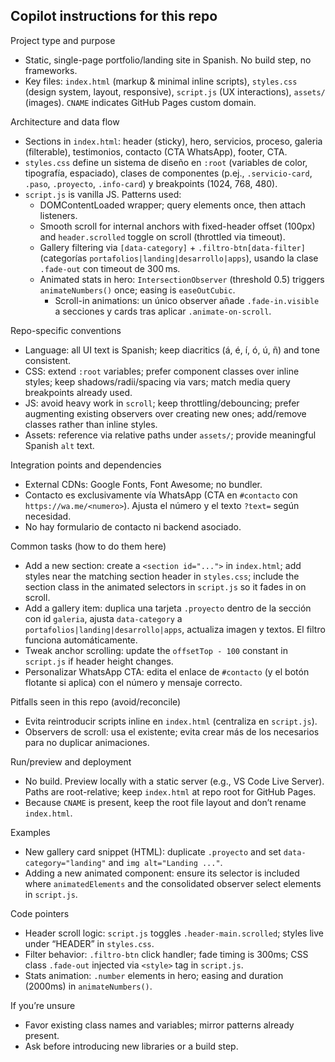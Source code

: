 ## Copilot instructions for this repo

Project type and purpose
- Static, single-page portfolio/landing site in Spanish. No build step, no frameworks.
- Key files: `index.html` (markup & minimal inline scripts), `styles.css` (design system, layout, responsive), `script.js` (UX interactions), `assets/` (images). `CNAME` indicates GitHub Pages custom domain.

Architecture and data flow
- Sections in `index.html`: header (sticky), hero, servicios, proceso, galeria (filterable), testimonios, contacto (CTA WhatsApp), footer, CTA.
- `styles.css` define un sistema de diseño en `:root` (variables de color, tipografía, espaciado), clases de componentes (p.ej., `.servicio-card`, `.paso`, `.proyecto`, `.info-card`) y breakpoints (1024, 768, 480).
- `script.js` is vanilla JS. Patterns used:
	- DOMContentLoaded wrapper; query elements once, then attach listeners.
	- Smooth scroll for internal anchors with fixed-header offset (100px) and `header.scrolled` toggle on scroll (throttled via timeout).
	- Gallery filtering via `[data-category]` + `.filtro-btn[data-filter]` (categorías `portafolios|landing|desarrollo|apps`), usando la clase `.fade-out` con timeout de 300 ms.
	- Animated stats in hero: `IntersectionObserver` (threshold 0.5) triggers `animateNumbers()` once; easing is `easeOutCubic`.
		- Scroll-in animations: un único observer añade `.fade-in.visible` a secciones y cards tras aplicar `.animate-on-scroll`.

Repo-specific conventions
- Language: all UI text is Spanish; keep diacritics (á, é, í, ó, ú, ñ) and tone consistent.
- CSS: extend `:root` variables; prefer component classes over inline styles; keep shadows/radii/spacing via vars; match media query breakpoints already used.
- JS: avoid heavy work in `scroll`; keep throttling/debouncing; prefer augmenting existing observers over creating new ones; add/remove classes rather than inline styles.
- Assets: reference via relative paths under `assets/`; provide meaningful Spanish `alt` text.

Integration points and dependencies
- External CDNs: Google Fonts, Font Awesome; no bundler.
- Contacto es exclusivamente vía WhatsApp (CTA en `#contacto` con `https://wa.me/<numero>`). Ajusta el número y el texto `?text=` según necesidad.
- No hay formulario de contacto ni backend asociado.

Common tasks (how to do them here)
- Add a new section: create a `<section id="...">` in `index.html`; add styles near the matching section header in `styles.css`; include the section class in the animated selectors in `script.js` so it fades in on scroll.
- Add a gallery item: duplica una tarjeta `.proyecto` dentro de la sección con id `galeria`, ajusta `data-category` a `portafolios|landing|desarrollo|apps`, actualiza imagen y textos. El filtro funciona automáticamente.
- Tweak anchor scrolling: update the `offsetTop - 100` constant in `script.js` if header height changes.
- Personalizar WhatsApp CTA: edita el enlace de `#contacto` (y el botón flotante si aplica) con el número y mensaje correcto.

Pitfalls seen in this repo (avoid/reconcile)
- Evita reintroducir scripts inline en `index.html` (centraliza en `script.js`).
- Observers de scroll: usa el existente; evita crear más de los necesarios para no duplicar animaciones.

Run/preview and deployment
- No build. Preview locally with a static server (e.g., VS Code Live Server). Paths are root-relative; keep `index.html` at repo root for GitHub Pages.
- Because `CNAME` is present, keep the root file layout and don’t rename `index.html`.

Examples
- New gallery card snippet (HTML): duplicate `.proyecto` and set `data-category="landing"` and `img alt="Landing ..."`.
- Adding a new animated component: ensure its selector is included where `animatedElements` and the consolidated observer select elements in `script.js`.

Code pointers
- Header scroll logic: `script.js` toggles `.header-main.scrolled`; styles live under “HEADER” in `styles.css`.
- Filter behavior: `.filtro-btn` click handler; fade timing is 300ms; CSS class `.fade-out` injected via `<style>` tag in `script.js`.
- Stats animation: `.number` elements in hero; easing and duration (2000ms) in `animateNumbers()`.

If you’re unsure
- Favor existing class names and variables; mirror patterns already present.
- Ask before introducing new libraries or a build step.
